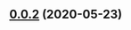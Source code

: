 ## [0.0.2](https://github.com/IOMechs/react-native-location-view/compare/v0.0.3...v0.0.2) (2020-05-23)




